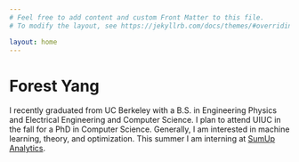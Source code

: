 ```yaml
---
# Feel free to add content and custom Front Matter to this file.
# To modify the layout, see https://jekyllrb.com/docs/themes/#overriding-theme-defaults

layout: home
---
```

# Forest Yang

I recently graduated from UC Berkeley with a B.S. in Engineering Physics and Electrical Engineering and Computer Science. I plan to attend UIUC in the fall for a PhD in Computer Science. Generally, I am interested in machine learning, theory, and optimization. This summer I am interning at [SumUp Analytics](http://sumupanalytics.com/).
